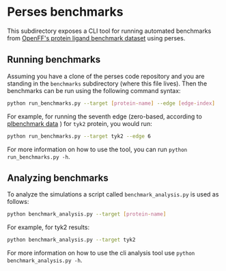 # Perses benchmarks

This subdirectory exposes a CLI tool for running automated benchmarks from
[OpenFF's protein ligand benchmark dataset](https://github.com/openforcefield/protein-ligand-benchmark) using perses.

## Running benchmarks

Assuming you have a clone of the perses code repository and you are standing in the `benchmarks` subdirectory
(where this file lives). Then the benchmarks can be run using the following command syntax:

```bash
python run_benchmarks.py --target [protein-name] --edge [edge-index]
```

For example, for running the seventh edge (zero-based, according to [plbenchmark data](https://github.com/openforcefield/protein-ligand-benchmark) )
for `tyk2` protein, you would run:

```bash
python run_benchmarks.py --target tyk2 --edge 6
```

For more information on how to use the tool, you can run `python run_benchmarks.py -h`.

## Analyzing benchmarks

To analyze the simulations a script called `benchmark_analysis.py` is used as follows:

```bash
python benchmark_analysis.py --target [protein-name]
```

For example, for tyk2 results:

```bash
python benchmark_analysis.py --target tyk2
```

For more information on how to use the cli analysis tool use `python benchmark_analysis.py -h`.

